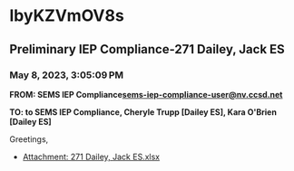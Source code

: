 # lbyKZVmOV8s
## Preliminary IEP Compliance-271 Dailey, Jack ES
### May 8, 2023, 3:05:09 PM
**FROM: SEMS IEP Compliance<sems-iep-compliance-user@nv.ccsd.net>**

**TO: to SEMS IEP Compliance, Cheryle Trupp [Dailey ES], Kara O'Brien [Dailey ES]**


Greetings, 





* [Attachment: 271 Dailey, Jack ES.xlsx](lbyKZVmOV8s-attachment-1.xlsx)
